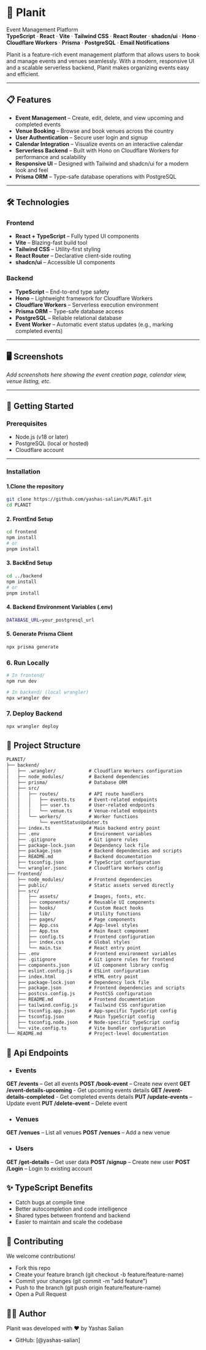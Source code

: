 # 🚀 Planit  
Event Management Platform  
**TypeScript** · **React** · **Vite** · **Tailwind CSS** · **React Router** · **shadcn/ui** · **Hono** · **Cloudflare Workers** · **Prisma** · **PostgreSQL** · **Email Notifications**

Planit is a feature-rich event management platform that allows users to book and manage events and venues seamlessly. With a modern, responsive UI and a scalable serverless backend, Planit makes organizing events easy and efficient.

---

## 📋 Features

- **Event Management** – Create, edit, delete, and view upcoming and completed events
- **Venue Booking** – Browse and book venues across the country
- **User Authentication** – Secure user login and signup
- **Calendar Integration** – Visualize events on an interactive calendar
- **Serverless Backend** – Built with Hono on Cloudflare Workers for performance and scalability
- **Responsive UI** – Designed with Tailwind and shadcn/ui for a modern look and feel
- **Prisma ORM** – Type-safe database operations with PostgreSQL

---

## 🛠️ Technologies

### **Frontend**
- **React + TypeScript** – Fully typed UI components
- **Vite** – Blazing-fast build tool
- **Tailwind CSS** – Utility-first styling
- **React Router** – Declarative client-side routing
- **shadcn/ui** – Accessible UI components

### **Backend**
- **TypeScript** – End-to-end type safety
- **Hono** – Lightweight framework for Cloudflare Workers
- **Cloudflare Workers** – Serverless execution environment
- **Prisma ORM** – Type-safe database access
- **PostgreSQL** – Reliable relational database
- **Event Worker** – Automatic event status updates (e.g., marking completed events)

---

## 🖥️ Screenshots
_Add screenshots here showing the event creation page, calendar view, venue listing, etc._

---

## 🚀 Getting Started

### Prerequisites

- Node.js (v18 or later)
- PostgreSQL (local or hosted)
- Cloudflare account

---

### Installation

#### 1.Clone the repository
```bash
git clone https://github.com/yashas-salian/PLANiT.git
cd PLANIT
```

#### 2. FrontEnd Setup
```bash
cd frontend
npm install
# or
pnpm install
```
#### 3. BackEnd Setup
```bash
cd ../backend
npm install
# or
pnpm install
```
#### 4. Backend Environment Variables (.env)
```bash
DATABASE_URL=your_postgresql_url
```

#### 5. Generate Prisma Client
```bash
npx prisma generate
```
### 6. Run Locally
```bash
# In frontend/
npm run dev

# In backend/ (local wrangler)
npx wrangler dev
```

### 7. Deploy Backend
```bash 
npx wrangler deploy
```



## 🧩 Project Structure

```markdown
PLANIT/
├── backend/
│   ├── .wrangler/            # Cloudflare Workers configuration
│   ├── node_modules/         # Backend dependencies
│   ├── prisma/               # Database ORM
│   ├── src/
│   │   ├── routes/           # API route handlers
│   │   │   ├── events.ts     # Event-related endpoints
│   │   │   ├── user.ts       # User-related endpoints
│   │   │   └── venue.ts      # Venue-related endpoints
│   │   └── workers/          # Worker functions
│   │       └── eventStatusUpdater.ts
│   ├── index.ts              # Main backend entry point
│   ├── .env                  # Environment variables
│   ├── .gitignore            # Git ignore rules
│   ├── package-lock.json     # Dependency lock file
│   ├── package.json          # Backend dependencies and scripts
│   ├── README.md             # Backend documentation
│   ├── tsconfig.json         # TypeScript configuration
│   └── wrangler.jsonc        # Cloudflare Workers config
├── frontend/
│   ├── node_modules/         # Frontend dependencies
│   ├── public/               # Static assets served directly
│   ├── src/
│   │   ├── assets/           # Images, fonts, etc.
│   │   ├── components/       # Reusable UI components
│   │   ├── hooks/            # Custom React hooks
│   │   ├── lib/              # Utility functions
│   │   ├── pages/            # Page components
│   │   ├── App.css           # App-level styles
│   │   ├── App.tsx           # Main React component
│   │   ├── config.ts         # Frontend configuration
│   │   ├── index.css         # Global styles
│   │   └── main.tsx          # React entry point
│   ├── .env                  # Frontend environment variables
│   ├── .gitignore            # Git ignore rules for frontend
│   ├── components.json       # UI component library config
│   ├── eslint.config.js      # ESLint configuration
│   ├── index.html            # HTML entry point
│   ├── package-lock.json     # Dependency lock file
│   ├── package.json          # Frontend dependencies and scripts
│   ├── postcss.config.js     # PostCSS configuration
│   ├── README.md             # Frontend documentation
│   ├── tailwind.config.js    # Tailwind CSS configuration
│   ├── tsconfig.app.json     # App-specific TypeScript config
│   ├── tsconfig.json         # Main TypeScript config
│   ├── tsconfig.node.json    # Node-specific TypeScript config
│   └── vite.config.ts        # Vite bundler configuration
└── README.md                 # Project-level documentation
```


## 🔄 Api Endpoints
- ### Events
**GET /events** – Get all events
**POST /book-event** – Create new event
**GET /event-details-upcoming** - Get upcoming events details
**GET /event-details-completed** - Get completed events details
**PUT /update-events** – Update event
**PUT /delete-event** – Delete event

- ### Venues
**GET /venues** – List all venues
**POST /venues** – Add a new venue
- ### Users
**GET /get-details** – Get user data
**POST /signup** – Create new user
**POST /Login** – Login to existing account


## ✨ TypeScript Benefits
- Catch bugs at compile time
- Better autocompletion and code intelligence
- Shared types between frontend and backend
- Easier to maintain and scale the codebase

## 🤝 Contributing
We welcome contributions!
- Fork this repo
- Create your feature branch (git checkout -b feature/feature-name)
- Commit your changes (git commit -m "add feature")
- Push to the branch (git push origin feature/feature-name)
- Open a Pull Request

## 👨‍💻 Author
Planit was developed with ❤️ by Yashas Salian
- GitHub: [@yashas-salian]



